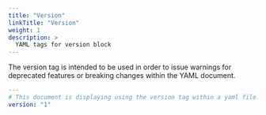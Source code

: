 ```yaml
---
title: "Version"
linkTitle: "Version"
weight: 1
description: >
  YAML tags for version block
---
```


The version tag is intended to be used in order to issue warnings for deprecated features or breaking changes within the YAML document.

```yaml
---
# This document is displaying using the version tag within a yaml file.
version: "1"
```